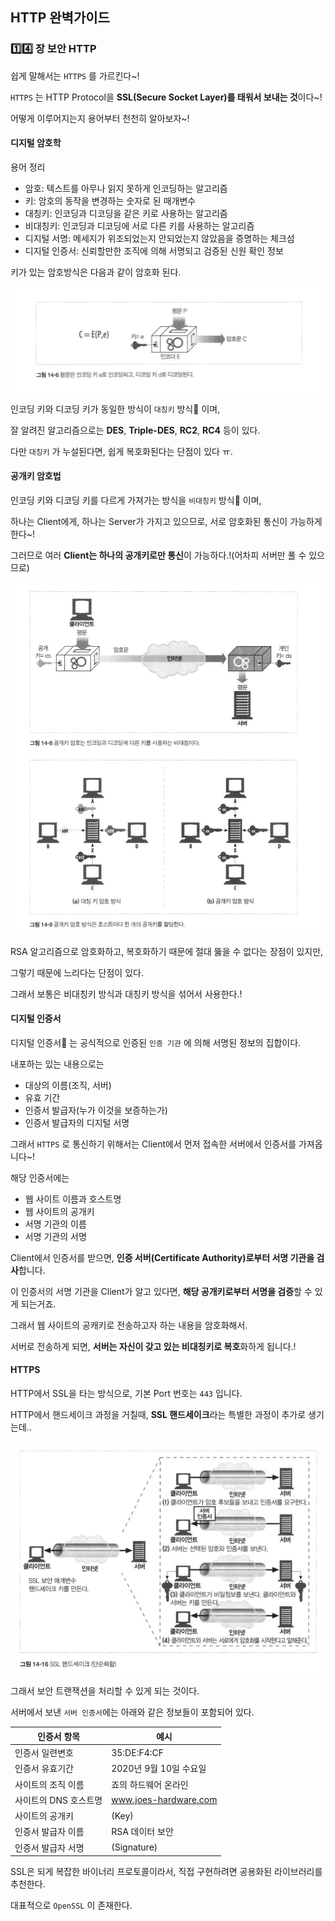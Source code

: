 ## HTTP 완벽가이드

### :one::four: 장 보안 HTTP

쉽게 말해서는 `HTTPS` 를 가르킨다~!  

`HTTPS` 는 HTTP Protocol을 **SSL(Secure Socket Layer)를 태워서 보내는 것**이다~!  

어떻게 이루어지는지 용어부터 천천히 알아보자~!  

#### 디지털 암호학

용어 정리

* 암호: 텍스트를 아무나 읽지 못하게 인코딩하는 알고리즘
* 키: 암호의 동작을 변경하는 숫자로 된 매개변수
* 대칭키: 인코딩과 디코딩을 같은 키로 사용하는 알고리즘
* 비대칭키: 인코딩과 디코딩에 서로 다른 키를 사용하는 알고리즘
* 디지털 서명: 메세지가 위조되었는지 안되었는지 않았음을 증명하는 체크섬
* 디지털 인증서: 신뢰할만한 조직에 의해 서명되고 검증된 신원 확인 정보

키가 있는 암호방식은 다음과 같이 암호화 된다. 

<div>
  <img src="img/crypt.png" text-align="center" />
</div>




인코딩 키와 디코딩 키가 동일한 방식이 `대칭키` 방식:key: 이며,  

잘 알려진 알고리즘으로는 **DES**, **Triple-DES**, **RC2**, **RC4** 등이 있다. 

다만 `대칭키` 가 누설된다면, 쉽게 복호화된다는 단점이 있다 ㅠ. 

#### 공개키 암호법

인코딩 키와 디코딩 키를 다르게 가져가는 방식을 `비대칭키` 방식:key: 이며,  

하나는 Client에게, 하나는 Server가 가지고 있으므로, 서로 암호화된 통신이 가능하게 한다~!  

그러므로 여러 **Client는 하나의 공개키로만 통신**이 가능하다.!(어차피 서버만 풀 수 있으므로)  

<div>
  <img src="img/public_key.png" text-align="center" />
</div>




RSA 알고리즘으로 암호화하고, 복호화하기 때문에 절대 뚫을 수 없다는 장점이 있지만,  

그렇기 때문에 느리다는 단점이 있다. 

그래서 보통은 비대칭키 방식과 대칭키 방식을 섞어서 사용한다.!  

#### 디지털 인증서

디지털 인증서:page_with_curl: 는 공식적으로 인증된 `인증 기관` 에 의해 서명된 정보의 집합이다. 

내포하는 있는 내용으로는

* 대상의 이름(조직, 서버)
* 유효 기간
* 인증서 발급자(누가 이것을 보증하는가)
* 인증서 발급자의 디지털 서명

그래서 `HTTPS` 로 통신하기 위해서는 Client에서 먼저 접속한 서버에서 인증서를 가져옵니다~!  

해당 인증서에는

* 웹 사이트 이름과 호스트명
* 웹 사이트의 공개키
* 서명 기관의 이름
* 서명 기관의 서명

Client에서 인증서를 받으면, **인증 서버(Certificate Authority)로부터 서명 기관을 검사**합니다. 

이 인증서의 서명 기관을 Client가 알고 있다면, **해당 공개키로부터 서명을 검증**할 수 있게 되는거죠. 

그래서 웹 사이트의 공캐키로 전송하고자 하는 내용을 암호화해서. 

서버로 전송하게 되면, **서버는 자신이 갖고 있는 비대칭키로 복호**화하게 됩니다.!

#### HTTPS

HTTP에서 SSL을 타는 방식으로, 기본 Port 번호는 `443` 입니다.

HTTP에서 핸드세이크 과정을 거칠때, **SSL 핸드세이크**라는 특별한 과정이 추가로 생기는데..   

<div>
  <img src="img/ssl.png" text-align="center" />
</div>




그래서 보안 트랜잭션을 처리할 수 있게 되는 것이다. 

서버에서 보낸 `서버 인증서`에는 아래와 같은 정보들이 포함되어 있다. 

| 인증서 항목           | 예시                   |
| --------------------- | ---------------------- |
| 인증서 일련변호       | 35:DE:F4:CF            |
| 인증서 유효기간       | 2020년 9월 10일 수요일 |
| 사이트의 조직 이름    | 죠의 하드웨어 온라인   |
| 사이트의 DNS 호스트명 | www.joes-hardware.com  |
| 사이트의 공개키       | (Key)                  |
| 인증서 발급자 이름    | RSA 데이터 보안        |
| 인증서 발급자 서명    | (Signature)            |

SSL은 되게 복잡한 바이너리 프로토콜이라서, 직접 구현하려면 공용화된 라이브러리를 추천한다. 

대표적으로 `OpenSSL` 이 존재한다. 

